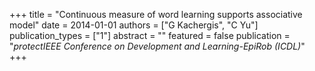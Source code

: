 +++
title = "Continuous measure of word learning supports associative model"
date = 2014-01-01
authors = ["G Kachergis", "C Yu"]
publication_types = ["1"]
abstract = ""
featured = false
publication = "*protectIEEE Conference on Development and Learning-EpiRob (ICDL)*"
+++

